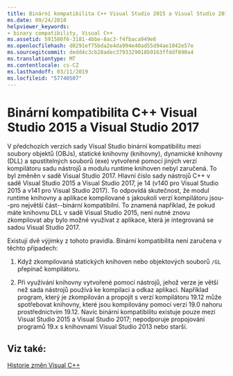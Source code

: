 ```yaml
---
title: Binární kompatibilita C++ Visual Studio 2015 a Visual Studio 2017
ms.date: 09/24/2018
helpviewer_keywords:
- binary compatibility, Visual C++
ms.assetid: 591580f6-3181-4bbe-8ac3-f4fbaca949e6
ms.openlocfilehash: d0291ef75bda2e4da994e40ad55d94ae1042e57e
ms.sourcegitcommit: dedd4c3cb28adec3793329018b9163ffddf890a4
ms.translationtype: MT
ms.contentlocale: cs-CZ
ms.lasthandoff: 03/11/2019
ms.locfileid: "57740507"
---
```

# <a name="c-binary-compatibility-between-visual-studio-2015-and-visual-studio-2017"></a>Binární kompatibilita C++ Visual Studio 2015 a Visual Studio 2017

V předchozích verzích sady Visual Studio binární kompatibilitu mezi soubory objektů (OBJs), statické knihovny (knihovny), dynamické knihovny (DLL) a spustitelných souborů (exe) vytvořené pomocí jiných verzí kompilátoru sadu nástrojů a modulu runtime knihoven nebyl zaručená. To byl změněn v sadě Visual Studio 2017. Hlavní číslo sady nástrojů C++ v sadě Visual Studio 2015 a Visual Studio 2017, je 14 (v140 pro Visual Studio 2015 a v141 pro Visual Studio 2017). To odpovídá skutečnost, že modul runtime knihovny a aplikace kompilované s jakoukoli verzí kompilátoru jsou--pro největší část--binární kompatibilní. To znamená například, že pokud máte knihovnu DLL v sadě Visual Studio 2015, není nutné znovu zkompilovat aby bylo možné využívat z aplikace, která je integrovaná se sadou Visual Studio 2017.

Existují dvě výjimky z tohoto pravidla. Binární kompatibilita není zaručena v těchto případech:

1. Když zkompilovaná statických knihoven nebo objektových souborů `/GL` přepínač kompilátoru.

2. Při využívání knihovny vytvořené pomocí nástrojů, jehož verze je větší než sada nástrojů používá ke kompilaci a odkaz aplikaci. Například program, který je zkompilován a propojit s verzí kompilátoru 19.12 může spotřebovat knihovny, které jsou kompilovány pomocí verzi 19.0 nahoru prostřednictvím 19.12. Navíc binární kompatibilitu existuje pouze mezi Visual Studio 2015 a Visual Studio 2017; nepodporuje propojování programů 19.x s knihovnami Visual Studio 2013 nebo starší.

## <a name="see-also"></a>Viz také:

[Historie změn Visual C++](../porting/visual-cpp-change-history-2003-2015.md)
